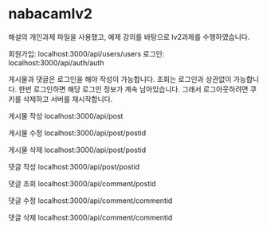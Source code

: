 # nabacamlv2
해설의 개인과제 파일을 사용했고, 예제 강의를 바탕으로 lv2과제를 수행하였습니다.

회원가입: localhost:3000/api/users/users
로그인: localhost:3000/api/auth/auth 

게시물과 댓글은 로그인을 해야 작성이 가능합니다.
조회는 로그인과 상관없이 가능합니다.
한번 로그인하면 해당 로그인 정보가 계속 남아있습니다.
그래서 로그아웃하려면 쿠키를 삭제하고 서버를 재시작합니다.

게시물 작성
localhost:3000/api/post

게시물 수정
localhost:3000/api/post/postid

게시물 삭제
localhost:3000/api/post/postid

댓글 작성
localhost:3000/api/post/postid

댓글 조회
localhost:3000/api/comment/postid

댓글 수정
localhost:3000/api/comment/commentid

댓글 삭제
localhost:3000/api/comment/commentid
